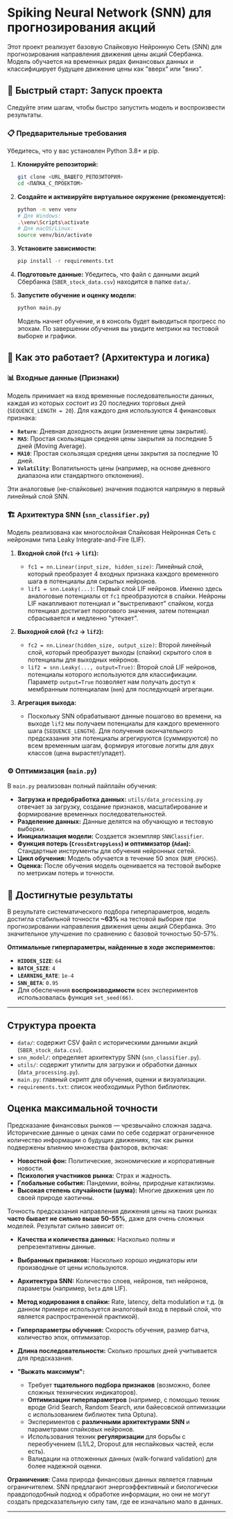 # Spiking Neural Network (SNN) для прогнозирования акций

Этот проект реализует базовую Спайковую Нейронную Сеть (SNN) для прогнозирования направления движения цены акций Сбербанка. Модель обучается на временных рядах финансовых данных и классифицирует будущее движение цены как "вверх" или "вниз".

## 🚀 Быстрый старт: Запуск проекта

Следуйте этим шагам, чтобы быстро запустить модель и воспроизвести результаты.

### 📋 Предварительные требования

Убедитесь, что у вас установлен Python 3.8+ и pip.

1.  **Клонируйте репозиторий:**
    ```bash
    git clone <URL_ВАШЕГО_РЕПОЗИТОРИЯ>
    cd <ПАПКА_С_ПРОЕКТОМ>
    ```

2.  **Создайте и активируйте виртуальное окружение (рекомендуется):**
    ```bash
    python -m venv venv
    # Для Windows:
    .\venv\Scripts\activate
    # Для macOS/Linux:
    source venv/bin/activate
    ```

3.  **Установите зависимости:**
    ```bash
    pip install -r requirements.txt
    ```

4.  **Подготовьте данные:**
    Убедитесь, что файл с данными акций Сбербанка (`SBER_stock_data.csv`) находится в папке `data/`.

5.  **Запустите обучение и оценку модели:**
    ```bash
    python main.py
    ```
    Модель начнет обучение, и в консоль будет выводиться прогресс по эпохам. По завершении обучения вы увидите метрики на тестовой выборке и графики.

## 🧠 Как это работает? (Архитектура и логика)

### 📊 Входные данные (Признаки)

Модель принимает на вход временные последовательности данных, каждая из которых состоит из 20 последних торговых дней (`SEQUENCE_LENGTH = 20`). Для каждого дня используются 4 финансовых признака:

* **`Return`**: Дневная доходность акции (изменение цены закрытия).
* **`MA5`**: Простая скользящая средняя цены закрытия за последние 5 дней (Moving Average).
* **`MA10`**: Простая скользящая средняя цены закрытия за последние 10 дней.
* **`Volatility`**: Волатильность цены (например, на основе дневного диапазона или стандартного отклонения).

Эти аналоговые (не-спайковые) значения подаются напрямую в первый линейный слой SNN.

### 🏗️ Архитектура SNN (`snn_classifier.py`)

Модель реализована как многослойная Спайковая Нейронная Сеть с нейронами типа Leaky Integrate-and-Fire (LIF).

1.  **Входной слой (`fc1` -> `lif1`):**
    * `fc1 = nn.Linear(input_size, hidden_size)`: Линейный слой, который преобразует 4 входных признака каждого временного шага в потенциалы для скрытых нейронов.
    * `lif1 = snn.Leaky(...)`: Первый слой LIF нейронов. Именно здесь аналоговые потенциалы от `fc1` преобразуются в спайки. Нейроны LIF накапливают потенциал и "выстреливают" спайком, когда потенциал достигает порогового значения, затем потенциал сбрасывается и медленно "утекает".

2.  **Выходной слой (`fc2` -> `lif2`):**
    * `fc2 = nn.Linear(hidden_size, output_size)`: Второй линейный слой, который преобразует выходы (спайки) скрытого слоя в потенциалы для выходных нейронов.
    * `lif2 = snn.Leaky(..., output=True)`: Второй слой LIF нейронов, потенциалы которого используются для классификации. Параметр `output=True` позволяет нам получать доступ к мембранным потенциалам (`mem`) для последующей агрегации.

3.  **Агрегация выхода:**
    * Поскольку SNN обрабатывают данные пошагово во времени, на выходе `lif2` мы получаем потенциалы для каждого временного шага (`SEQUENCE_LENGTH`). Для получения окончательного предсказания эти потенциалы агрегируются (суммируются) по всем временным шагам, формируя итоговые логиты для двух классов (цена вырастет/упадет).

### ⚙️ Оптимизация (`main.py`)

В `main.py` реализован полный пайплайн обучения:

* **Загрузка и предобработка данных:** `utils/data_processing.py` отвечает за загрузку, создание признаков, масштабирование и формирование временных последовательностей.
* **Разделение данных:** Данные делятся на обучающую и тестовую выборки.
* **Инициализация модели:** Создается экземпляр `SNNClassifier`.
* **Функция потерь (`CrossEntropyLoss`) и оптимизатор (`Adam`):** Стандартные инструменты для обучения нейронных сетей.
* **Цикл обучения:** Модель обучается в течение 50 эпох (`NUM_EPOCHS`).
* **Оценка:** После обучения модель оценивается на тестовой выборке по метрикам потерь и точности.

## 🎯 Достигнутые результаты

В результате систематического подбора гиперпараметров, модель достигла стабильной точности **~63%** на тестовой выборке при прогнозировании направления движения цены акций Сбербанка. Это значительное улучшение по сравнению с базовой точностью 50-57%.

**Оптимальные гиперпараметры, найденные в ходе экспериментов:**

* **`HIDDEN_SIZE`**: `64`
* **`BATCH_SIZE`**: `4`
* **`LEARNING_RATE`**: `1e-4`
* **`SNN_BETA`**: `0.95`
* Для обеспечения **воспроизводимости** всех экспериментов использовалась функция `set_seed(66)`.

---

## Структура проекта

-   `data/`: содержит CSV файл с историческими данными акций (`SBER_stock_data.csv`).
-   `snn_model/`: определяет архитектуру SNN (`snn_classifier.py`).
-   `utils/`: содержит утилиты для загрузки и обработки данных (`data_processing.py`).
-   `main.py`: главный скрипт для обучения, оценки и визуализации.
-   `requirements.txt`: список необходимых Python библиотек.

## Оценка максимальной точности

Предсказание финансовых рынков — чрезвычайно сложная задача. Исторические данные о ценах сами по себе содержат ограниченное количество информации о будущих движениях, так как рынки подвержены влиянию множества факторов, включая:

-   **Новостной фон:** Политические, экономические и корпоративные новости.
-   **Психология участников рынка:** Страх и жадность.
-   **Глобальные события:** Пандемии, войны, природные катаклизмы.
-   **Высокая степень случайности (шума):** Многие движения цен по своей природе хаотичны.

Точность предсказания направления движения цены на таких рынках **часто бывает не сильно выше 50-55%**, даже для очень сложных моделей. Результат сильно зависит от:
-   **Качества и количества данных:** Насколько полны и репрезентативны данные.
-   **Выбранных признаков:** Насколько хорошо индикаторы или производные от цены используются.
-   **Архитектура SNN:** Количество слоев, нейронов, тип нейронов, параметры (например, `beta` для LIF).
-   **Метод кодирования в спайки:** Rate, latency, delta modulation и т.д. (в данном примере используется аналоговый вход в первый слой, что является распространенной практикой).
-   **Гиперпараметры обучения:** Скорость обучения, размер батча, количество эпох, оптимизатор.
-   **Длина последовательности:** Сколько прошлых дней учитывается для предсказания.

-   **"Выжать максимум":**
    -   Требует **тщательного подбора признаков** (возможно, более сложных технических индикаторов).
    -   **Оптимизации гиперпараметров** (например, с помощью техник вроде Grid Search, Random Search, или байесовской оптимизации с использованием библиотек типа Optuna).
    -   Экспериментов с **различными архитектурами SNN** и параметрами спайковых нейронов.
    -   Использования техник **регуляризации** для борьбы с переобучением (L1/L2, Dropout для неспайковых частей, если есть).
    -   Валидации на отложенных данных (walk-forward validation) для более надежной оценки.

**Ограничения:** Сама природа финансовых данных является главным ограничителем. SNN предлагают энергоэффективный и биологически правдоподобный подход к обработке информации, но они не могут создать предсказательную силу там, где ее изначально мало в данных.

---